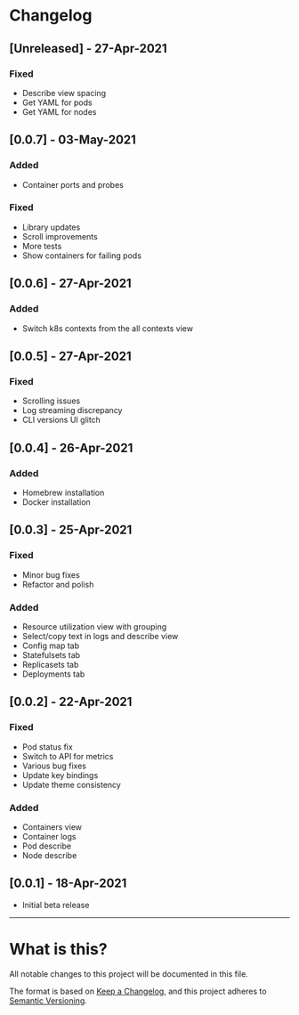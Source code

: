 # Changelog

## [Unreleased] - 27-Apr-2021

### Fixed

- Describe view spacing
- Get YAML for pods
- Get YAML for nodes

## [0.0.7] - 03-May-2021

### Added

- Container ports and probes

### Fixed

- Library updates
- Scroll improvements
- More tests
- Show containers for failing pods

## [0.0.6] - 27-Apr-2021

### Added

- Switch k8s contexts from the all contexts view

## [0.0.5] - 27-Apr-2021

### Fixed

- Scrolling issues
- Log streaming discrepancy
- CLI versions UI glitch

## [0.0.4] - 26-Apr-2021

### Added

- Homebrew installation
- Docker installation

## [0.0.3] - 25-Apr-2021

### Fixed

- Minor bug fixes
- Refactor and polish

### Added

- Resource utilization view with grouping
- Select/copy text in logs and describe view
- Config map tab
- Statefulsets tab
- Replicasets tab
- Deployments tab

## [0.0.2] - 22-Apr-2021

### Fixed

- Pod status fix
- Switch to API for metrics
- Various bug fixes
- Update key bindings
- Update theme consistency

### Added

- Containers view
- Container logs
- Pod describe
- Node describe

## [0.0.1] - 18-Apr-2021

- Initial beta release

---

# What is this?

All notable changes to this project will be documented in this file.

The format is based on [Keep a Changelog](https://keepachangelog.com/en/1.0.0/),
and this project adheres to [Semantic Versioning](https://semver.org/spec/v2.0.0.html).
